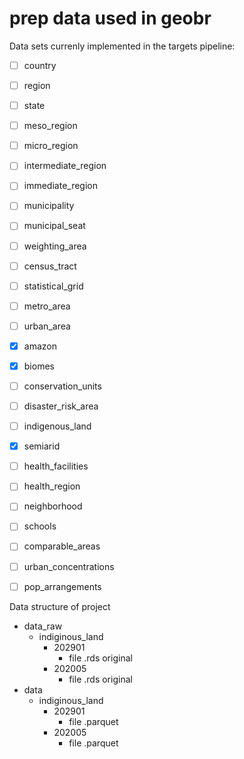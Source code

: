 # prep data used in geobr

Data sets currenly implemented in the targets pipeline:

- [ ] country
- [ ] region
- [ ] state
- [ ] meso_region
- [ ] micro_region
- [ ] intermediate_region
- [ ] immediate_region
- [ ] municipality
- [ ] municipal_seat
- [ ] weighting_area
- [ ] census_tract
- [ ] statistical_grid
- [ ] metro_area
- [ ] urban_area
- [x] amazon
- [x] biomes
- [ ] conservation_units
- [ ] disaster_risk_area
- [ ] indigenous_land
- [x] semiarid
- [ ] health_facilities
- [ ] health_region
- [ ] neighborhood
- [ ] schools
- [ ] comparable_areas
- [ ] urban_concentrations
- [ ] pop_arrangements


Data structure of project

-	data_raw
    - indiginous_land
      - 202901
        - file .rds original
      - 202005
        - file .rds original
-	data
    - indiginous_land
      - 202901
        - file .parquet
      - 202005
        - file .parquet